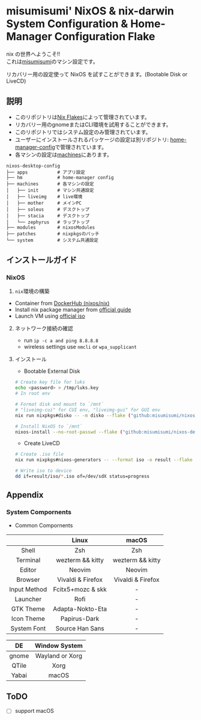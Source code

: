 # misumisumi' NixOS & nix-darwin System Configuration & Home-Manager Configuration Flake

nix の世界へようこそ!!  
これは[misumisumi](https://github.com/misumisumi)のマシン設定です。

リカバリー用の設定使って NixOS を試すことができます。(Bootable Disk or LiveCD)

## 説明

- このリポジトリは[Nix Flakes](https://nixos.wiki/wiki/Flakes)によって管理されています。
- リカバリー用のgnomeまたはCLI環境を試用することができます。
- このリポジトリではシステム設定のみ管理されています。
- ユーザーにインストールされるパッケージの設定は別リポジトリ: [home-manager-config](https://github.com/misumisumi/home-manager-config)で管理されています。
- 各マシンの設定は[machines](./machines)にあります。

```
nixos-desktop-config
├── apps           # アプリ設定
├── hm             # home-manager config
├── machines       # 各マシンの設定
│   ├── init       # マシン共通設定
│   ├── liveimg    # live環境
│   ├── mother     # メインPC
│   ├── soleus     # デスクトップ
│   ├── stacia     # デスクトップ
│   └── zephyrus   # ラップトップ
├── modules        # nixosModules
├── patches        # nixpkgsのパッチ
└── system         # システム共通設定
```

## インストールガイド

### NixOS

1. `nix`環境の構築

- Container from [DockerHub (nixos/nix)](https://hub.docker.com/r/nixos/nix/tags)
- Install nix package manager from [official guide](https://nixos.org/download)
- Launch VM using [official iso](https://nixos.org/download)

2. ネットワーク接続の確認

   - run `ip -c a and ping 8.8.8.8`
   - wireless settings use `nmcli` or `wpa_supplicant`

3. インストール

   - Bootable External Disk

   ```sh
   # Create key file for luks
   echo <password> > /tmp/luks.key
   # In root env

   # Format disk and mount to `/mnt`
   # "liveimg-cui" for CUI env, "liveimg-gui" for GUI env
   nix run nixpkgs#disko -- -m disko --flake ("github:misumisumi/nixos-desktop-config#liveimg-cui" or "github:misumisumi/nixos-desktop-config#liveimg-gui")

   # Install NixOS to `/mnt`
   nixos-install --no-root-passwd --flake ("github:misumisumi/nixos-desktop-config#liveimg-cui" or "github:misumisumi/nixos-desktop-config#liveimg-gui")
   ```

   - Create LiveCD

   ```sh
   # Create .iso file
   nix run nixpkgs#nixos-generators -- --format iso -o result --flake github:misumisumi/nixos-desktop-config#liveimg-iso

   # Write iso to device
   dd if=result/iso/*.iso of=/dev/sdX status=progress
   ```

## Appendix

### System Compornents

- Common Compornents

|              |       Linux       |       macOS       |
| :----------: | :---------------: | :---------------: |
|    Shell     |        Zsh        |        Zsh        |
|   Terminal   | wezterm && kitty  | wezterm && kitty  |
|    Editor    |      Neovim       |      Neovim       |
|   Browser    | Vivaldi & Firefox | Vivaldi & Firefox |
| Input Method | Fcitx5+mozc & skk |        \-         |
|   Launcher   |       Rofi        |        \-         |
|  GTK Theme   | Adapta-Nokto-Eta  |        \-         |
|  Icon Theme  |   Papirus-Dark    |        \-         |
| System Font  |  Source Han Sans  |        \-         |

|  DE   |  Window System  |
| :---: | :-------------: |
| gnome | Wayland or Xorg |
| QTile |      Xorg       |
| Yabai |      macOS      |

## ToDO

- [ ] support macOS
